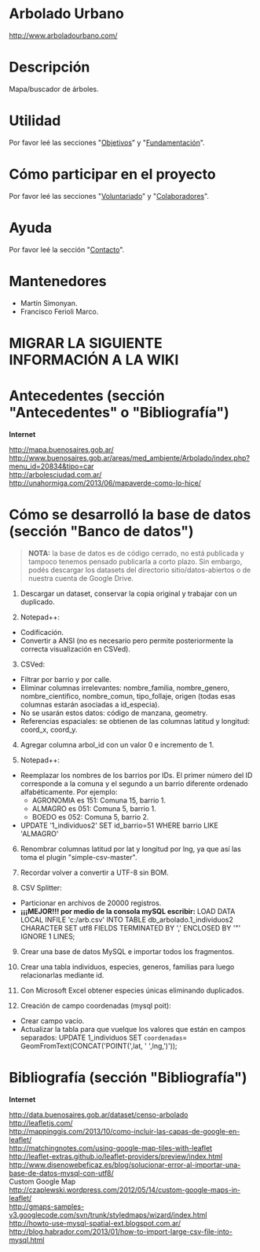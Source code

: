 Arbolado Urbano
===============

http://www.arboladourbano.com/

Descripción
============

Mapa/buscador de árboles.

Utilidad
========

Por favor leé las secciones "[Objetivos](https://github.com/suberek/arboles/wiki/Espa%C3%B1ol#objetivos)" y "[Fundamentación](https://github.com/suberek/arboles/wiki/Espa%C3%B1ol#objetivos)".

Cómo participar en el proyecto
==============================

Por favor leé las secciones "[Voluntariado](https://github.com/arboladourbano/arboles/wiki/Espa%C3%B1ol#voluntariado)" y "[Colaboradores](https://github.com/arboladourbano/arboles/wiki/Espa%C3%B1ol#colaboradores)".

Ayuda
=====

Por favor leé la sección "[Contacto](https://github.com/arboladourbano/arboles/wiki/Espa%C3%B1ol#contacto)".

Mantenedores
============

* Martín Simonyan.
* Francisco Ferioli Marco.

MIGRAR LA SIGUIENTE INFORMACIÓN A LA WIKI
=========================================

Antecedentes (sección "Antecedentes" o "Bibliografía")
==================================================

**Internet**

http://mapa.buenosaires.gob.ar/ <br>
http://www.buenosaires.gob.ar/areas/med_ambiente/Arbolado/index.php?menu_id=20834&tipo=car <br>
http://arbolesciudad.com.ar/ <br>
http://unahormiga.com/2013/06/mapaverde-como-lo-hice/

Cómo se desarrolló la base de datos (sección "Banco de datos")
==================

> **NOTA:** la base de datos es de código cerrado, no está publicada y tampoco tenemos pensado publicarla a corto plazo. Sin embargo, podés descargar los datasets del directorio sitio/datos-abiertos o de nuestra cuenta de Google Drive.

1. Descargar un dataset, conservar la copia original y trabajar con un duplicado.

2. Notepad++:
- Codificación.
- Convertir a ANSI (no es necesario pero permite posteriormente la correcta visualización en CSVed).

3. CSVed:
- Filtrar por barrio y por calle.
- Eliminar columnas irrelevantes: nombre_familia, nombre_genero, nombre_cientifico, nombre_comun, tipo_follaje, origen (todas esas columnas estarán asociadas a id_especia).
- No se usarán estos datos: código de manzana, geometry.
- Referencias espaciales: se obtienen de las columnas latitud y longitud: coord_x, coord_y.

4. Agregar columna arbol_id con un valor 0 e incremento de 1.

5. Notepad++:
- Reemplazar los nombres de los barrios por IDs. El primer número del ID corresponde a la comuna y el segundo a un barrio diferente ordenado alfabéticamente. Por ejemplo:
  - AGRONOMIA	es 151: Comuna 15, barrio 1.
  - ALMAGRO		es 051: Comuna  5, barrio 1.
  - BOEDO	  	es 052: Comuna  5, barrio 2.
- UPDATE '1_individuos2' SET id_barrio=51 WHERE barrio LIKE 'ALMAGRO'

6. Renombrar columnas latitud por lat y longitud por lng, ya que así las toma el plugin "simple-csv-master".

7. Recordar volver a convertir a UTF-8 sin BOM.

8. CSV Splitter:
- Particionar en archivos de 20000 registros.
- **¡¡¡MEJOR!!! por medio de la consola mySQL escribir:** LOAD DATA LOCAL INFILE 'c:/arb.csv' INTO TABLE db_arbolado.1_individuos2 CHARACTER SET utf8 FIELDS TERMINATED BY ',' ENCLOSED BY '\"' IGNORE 1 LINES;

9. Crear una base de datos MySQL e importar todos los fragmentos.

10. Crear una tabla individuos, especies, generos, familias para luego relacionarlas mediante id.

11. Con Microsoft Excel obtener especies únicas eliminando duplicados.

12. Creación de campo coordenadas (mysql poit):
- Crear campo vacío.
- Actualizar la tabla para que vuelque los valores que están en campos separados: UPDATE 1_individuos SET `coordenadas`=  GeomFromText(CONCAT('POINT(',lat, ' ',lng,')'));

Bibliografía (sección "Bibliografía")
===================================

**Internet**

http://data.buenosaires.gob.ar/dataset/censo-arbolado <br>
http://leafletjs.com/ <br>
http://mappinggis.com/2013/10/como-incluir-las-capas-de-google-en-leaflet/ <br>
http://matchingnotes.com/using-google-map-tiles-with-leaflet <br>
http://leaflet-extras.github.io/leaflet-providers/preview/index.html <br>
http://www.disenowebeficaz.es/blog/solucionar-error-al-importar-una-base-de-datos-mysql-con-utf8/ <br>
Custom Google Map<br>
http://czaplewski.wordpress.com/2012/05/14/custom-google-maps-in-leaflet/ <br>
http://gmaps-samples-v3.googlecode.com/svn/trunk/styledmaps/wizard/index.html <br>
http://howto-use-mysql-spatial-ext.blogspot.com.ar/ <br>
http://blog.habrador.com/2013/01/how-to-import-large-csv-file-into-mysql.html <br>
